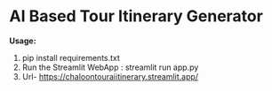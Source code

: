 # AI Based Tour Itinerary Generator

**Usage:**

1. pip install requirements.txt
2. Run the Streamlit WebApp : streamlit run app.py
3. Url- https://chaloontouraiitinerary.streamlit.app/


